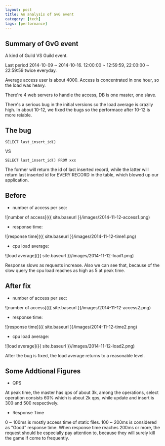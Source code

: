 ```yaml
---
layout: post
title: An analysis of GvG event
category: [tech]
tags: [performance]
---
```


## Summary of GvG event

A kind of Guild VS Guild event.

Last period 2014-10-09 ~ 2014-10-16. 12:00:00 ~ 12:59:59, 22:00:00 ~ 22:59:59 twice everyday.

Average access user is about 4000. Access is concentrated in one hour, so the load was heavy.

There're 4 web servers to handle the access, DB is one master, one slave.

There's a serious bug in the initial versions so the load average is crazily high. In about 10-12, we fixed the bugs so
the performace after 10-12 is more reiable.

## The bug

```
SELECT last_insert_id()
```

VS

```
SELECT last_insert_id() FROM xxx
```

The former will return the id of last inserted record, while the latter will return last inserted id for EVERY RECORD in the table, which 
blowed up our application.

## Before 

- number of access per sec:

![number of access]({{ site.baseurl }}/images/2014-11-12-access1.png)

- response time:

![response time]({{ site.baseurl }}/images/2014-11-12-time1.png)

- cpu load average:

![load average]({{ site.baseurl }}/images/2014-11-12-load1.png)


Response slows as requests increase. Also we can see that, because of the slow query the cpu load reaches as high as 5 at peak time.

## After fix

- number of access per sec:

![number of access]({{ site.baseurl }}/images/2014-11-12-access2.png)

- response time:

![response time]({{ site.baseurl }}/images/2014-11-12-time2.png)

- cpu load average:

![load average]({{ site.baseurl }}/images/2014-11-12-load2.png)

After the bug is fixed, the load average returns to a reasonable level.

## Some Addtional Figures

- QPS

At peak time, the master has qps of about 3k, among the operations, select operation consists 60% which is about 2k qps, while
update and insert is 300 and 500 respectively.

- Response Time

0 ~ 100ms is mostly access time of static files. 100 ~ 200ms is considered as "Good" response time. When response time reaches 200ms or more, the request should be especially pay attention to, because they will surely kill the game if come to frequently.



